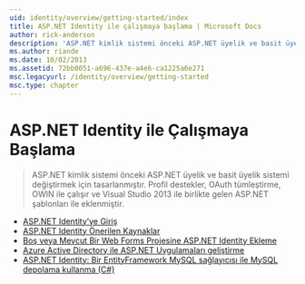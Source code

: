 ```yaml
---
uid: identity/overview/getting-started/index
title: ASP.NET Identity ile çalışmaya başlama | Microsoft Docs
author: rick-anderson
description: 'ASP.NET kimlik sistemi önceki ASP.NET üyelik ve basit üyelik sistemi değiştirmek için tasarlanmıştır. Profili desteği, OAuth tümleştirme içerdiği...'
ms.author: riande
ms.date: 10/02/2013
ms.assetid: 72bb0051-a696-437e-a4e6-ca1225a6e271
msc.legacyurl: /identity/overview/getting-started
msc.type: chapter
---
```

<a name="getting-started-with-aspnet-identity"></a>ASP.NET Identity ile Çalışmaya Başlama
====================
> ASP.NET kimlik sistemi önceki ASP.NET üyelik ve basit üyelik sistemi değiştirmek için tasarlanmıştır. Profil destekler, OAuth tümleştirme, OWIN ile çalışır ve Visual Studio 2013 ile birlikte gelen ASP.NET şablonları ile eklenmiştir.


- [ASP.NET Identity’ye Giriş](introduction-to-aspnet-identity.md)
- [ASP.NET Identity Önerilen Kaynaklar](aspnet-identity-recommended-resources.md)
- [Boş veya Mevcut Bir Web Forms Projesine ASP.NET Identity Ekleme](adding-aspnet-identity-to-an-empty-or-existing-web-forms-project.md)
- [Azure Active Directory ile ASP.NET Uygulamaları geliştirme](developing-aspnet-apps-with-windows-azure-active-directory.md)
- [ASP.NET Identity: Bir EntityFramework MySQL sağlayıcısı ile MySQL depolama kullanma (C#)](aspnet-identity-using-mysql-storage-with-an-entityframework-mysql-provider.md)
